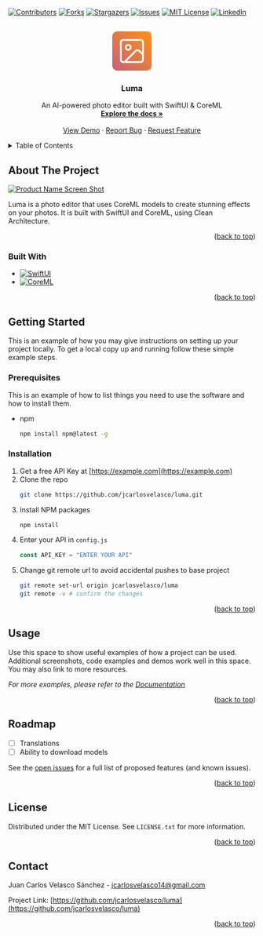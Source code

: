 <!-- Improved compatibility of back to top link: See: https://github.com/othneildrew/Best-README-Template/pull/73 -->

<a id="readme-top"></a>

<!--
*** Thanks for checking out the Best-README-Template. If you have a suggestion
*** that would make this better, please fork the repo and create a pull request
*** or simply open an issue with the tag "enhancement".
*** Don't forget to give the project a star!
*** Thanks again! Now go create something AMAZING! :D
-->

<!-- PROJECT SHIELDS -->
<!--
*** I'm using markdown "reference style" links for readability.
*** Reference links are enclosed in brackets [ ] instead of parentheses ( ).
*** See the bottom of this document for the declaration of the reference variables
*** for contributors-url, forks-url, etc. This is an optional, concise syntax you may use.
*** https://www.markdownguide.org/basic-syntax/#reference-style-links
-->

[![Contributors][contributors-shield]][contributors-url]
[![Forks][forks-shield]][forks-url]
[![Stargazers][stars-shield]][stars-url]
[![Issues][issues-shield]][issues-url]
[![MIT License][license-shield]][license-url]
[![LinkedIn][linkedin-shield]][linkedin-url]

<!-- PROJECT LOGO -->
<br />
<div align="center">
  <a href="https://github.com/jcarlosvelasco/luma">
    <img src="images/logo.png" alt="Logo" width="80" height="80">
  </a>

<h3 align="center">Luma</h3>

  <p align="center">
    An AI-powered photo editor built with SwiftUI & CoreML 
    <br />
    <a href="https://github.com/jcarlosvelasco/luma"><strong>Explore the docs »</strong></a>
    <br />
    <br />
    <a href="https://github.com/jcarlosvelasco/luma">View Demo</a>
    ·
    <a href="https://github.com/jcarlosvelasco/luma/issues/new?labels=bug&template=bug-report---.md">Report Bug</a>
    ·
    <a href="https://github.com/jcarlosvelasco/luma/issues/new?labels=enhancement&template=feature-request---.md">Request Feature</a>
  </p>
</div>

<!-- TABLE OF CONTENTS -->
<details>
  <summary>Table of Contents</summary>
  <ol>
    <li>
      <a href="#about-the-project">About The Project</a>
      <ul>
        <li><a href="#built-with">Built With</a></li>
      </ul>
    </li>
    <li>
      <a href="#getting-started">Getting Started</a>
      <ul>
        <li><a href="#prerequisites">Prerequisites</a></li>
        <li><a href="#installation">Installation</a></li>
      </ul>
    </li>
    <li><a href="#usage">Usage</a></li>
    <li><a href="#roadmap">Roadmap</a></li>
    <li><a href="#license">License</a></li>
    <li><a href="#contact">Contact</a></li>
  </ol>
</details>

<!-- ABOUT THE PROJECT -->

## About The Project

[![Product Name Screen Shot][product-screenshot]](https://example.com)

Luma is a photo editor that uses CoreML models to create stunning effects on your photos. It is built with SwiftUI and CoreML, using Clean Architecture.

<p align="right">(<a href="#readme-top">back to top</a>)</p>

### Built With

-   [![SwiftUI][SwiftUI]][SwiftUI-url]
-   [![CoreML][CoreML]][CoreML-url]

<p align="right">(<a href="#readme-top">back to top</a>)</p>

<!-- GETTING STARTED -->

## Getting Started

This is an example of how you may give instructions on setting up your project locally.
To get a local copy up and running follow these simple example steps.

### Prerequisites

This is an example of how to list things you need to use the software and how to install them.

-   npm
    ```sh
    npm install npm@latest -g
    ```

### Installation

1. Get a free API Key at [https://example.com](https://example.com)
2. Clone the repo
    ```sh
    git clone https://github.com/jcarlosvelasco/luma.git
    ```
3. Install NPM packages
    ```sh
    npm install
    ```
4. Enter your API in `config.js`
    ```js
    const API_KEY = "ENTER YOUR API"
    ```
5. Change git remote url to avoid accidental pushes to base project
    ```sh
    git remote set-url origin jcarlosvelasco/luma
    git remote -v # confirm the changes
    ```

<p align="right">(<a href="#readme-top">back to top</a>)</p>

<!-- USAGE EXAMPLES -->

## Usage

Use this space to show useful examples of how a project can be used. Additional screenshots, code examples and demos work well in this space. You may also link to more resources.

_For more examples, please refer to the [Documentation](https://example.com)_

<p align="right">(<a href="#readme-top">back to top</a>)</p>

<!-- ROADMAP -->

## Roadmap

-   [ ] Translations
-   [ ] Ability to download models

See the [open issues](https://github.com/jcarlosvelasco/luma/issues) for a full list of proposed features (and known issues).

<p align="right">(<a href="#readme-top">back to top</a>)</p>

<!-- LICENSE -->

## License

Distributed under the MIT License. See `LICENSE.txt` for more information.

<p align="right">(<a href="#readme-top">back to top</a>)</p>

<!-- CONTACT -->

## Contact

Juan Carlos Velasco Sánchez - jcarlosvelasco14@gmail.com

Project Link: [https://github.com/jcarlosvelasco/luma](https://github.com/jcarlosvelasco/luma)

<p align="right">(<a href="#readme-top">back to top</a>)</p>

<!-- ACKNOWLEDGMENTS -->

<!-- ## Acknowledgments

-   []()
-   []()
-   []()

<p align="right">(<a href="#readme-top">back to top</a>)</p> -->

<!-- MARKDOWN LINKS & IMAGES -->
<!-- https://www.markdownguide.org/basic-syntax/#reference-style-links -->

[contributors-shield]: https://img.shields.io/github/contributors/jcarlosvelasco/luma.svg?style=for-the-badge
[contributors-url]: https://github.com/jcarlosvelasco/luma/graphs/contributors
[forks-shield]: https://img.shields.io/github/forks/jcarlosvelasco/luma.svg?style=for-the-badge
[forks-url]: https://github.com/jcarlosvelasco/luma/network/members
[stars-shield]: https://img.shields.io/github/stars/jcarlosvelasco/luma.svg?style=for-the-badge
[stars-url]: https://github.com/jcarlosvelasco/luma/stargazers
[issues-shield]: https://img.shields.io/github/issues/jcarlosvelasco/luma.svg?style=for-the-badge
[issues-url]: https://github.com/jcarlosvelasco/luma/issues
[license-shield]: https://img.shields.io/github/license/jcarlosvelasco/luma.svg?style=for-the-badge
[license-url]: https://github.com/jcarlosvelasco/luma/blob/master/LICENSE.txt
[linkedin-shield]: https://img.shields.io/badge/-LinkedIn-black.svg?style=for-the-badge&logo=linkedin&colorB=555
[linkedin-url]: https://www.linkedin.com/in/jcarlosvelasco/
[product-screenshot]: images/screenshot.png
[JQuery-url]: https://jquery.com
[SwiftUI]: https://developer.apple.com/assets/elements/icons/swiftui/swiftui-96x96_2x.png
[SwiftUI-url]: https://developer.apple.com/xcode/swiftui/
[CoreML]: https://developer.apple.com/assets/elements/icons/coreml/coreml-96x96_2x.png
[CoreML-url]: images/coreml.png

